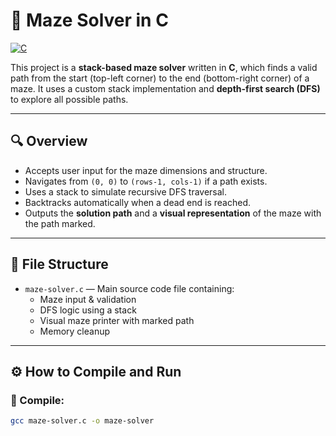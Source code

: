 # 🧩 Maze Solver in C

[![C](https://img.shields.io/badge/Language-C-blue.svg)](https://en.wikipedia.org/wiki/C_(programming_language))

This project is a **stack-based maze solver** written in **C**, which finds a valid path from the start (top-left corner) to the end (bottom-right corner) of a maze. It uses a custom stack implementation and **depth-first search (DFS)** to explore all possible paths.

---

## 🔍 Overview

- Accepts user input for the maze dimensions and structure.
- Navigates from `(0, 0)` to `(rows-1, cols-1)` if a path exists.
- Uses a stack to simulate recursive DFS traversal.
- Backtracks automatically when a dead end is reached.
- Outputs the **solution path** and a **visual representation** of the maze with the path marked.

---

## 📁 File Structure

- `maze-solver.c` — Main source code file containing:
  - Maze input & validation
  - DFS logic using a stack
  - Visual maze printer with marked path
  - Memory cleanup

---

## ⚙️ How to Compile and Run

### 🧰 Compile:
```bash
gcc maze-solver.c -o maze-solver
